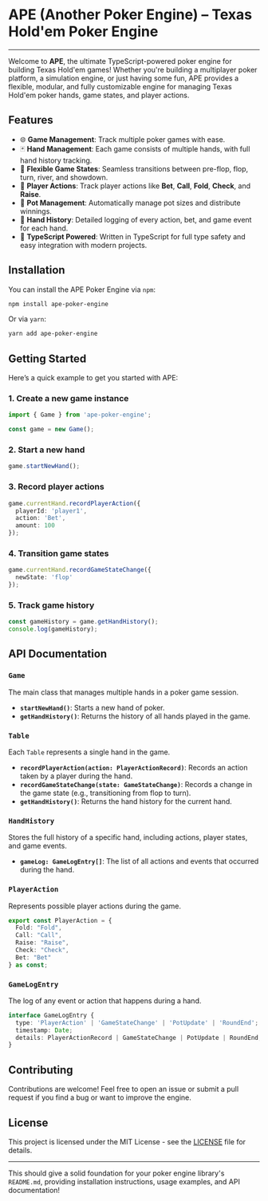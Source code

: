 # APE (Another Poker Engine) – Texas Hold'em Poker Engine

---

Welcome to **APE**, the ultimate TypeScript-powered poker engine for building Texas Hold'em games! Whether you're building a multiplayer poker platform, a simulation engine, or just having some fun, APE provides a flexible, modular, and fully customizable engine for managing Texas Hold'em poker hands, game states, and player actions.

## Features

- 🌐 **Game Management**: Track multiple poker games with ease.
- 🃏 **Hand Management**: Each game consists of multiple hands, with full hand history tracking.
- 🎲 **Flexible Game States**: Seamless transitions between pre-flop, flop, turn, river, and showdown.
- 👤 **Player Actions**: Track player actions like **Bet**, **Call**, **Fold**, **Check**, and **Raise**.
- 💸 **Pot Management**: Automatically manage pot sizes and distribute winnings.
- 🔄 **Hand History**: Detailed logging of every action, bet, and game event for each hand.
- 🚀 **TypeScript Powered**: Written in TypeScript for full type safety and easy integration with modern projects.

## Installation

You can install the APE Poker Engine via `npm`:

```bash
npm install ape-poker-engine
```

Or via `yarn`:

```bash
yarn add ape-poker-engine
```

## Getting Started

Here’s a quick example to get you started with APE:

### 1. Create a new game instance

```typescript
import { Game } from 'ape-poker-engine';

const game = new Game();
```

### 2. Start a new hand

```typescript
game.startNewHand();
```

### 3. Record player actions

```typescript
game.currentHand.recordPlayerAction({
  playerId: 'player1',
  action: 'Bet',
  amount: 100
});
```

### 4. Transition game states

```typescript
game.currentHand.recordGameStateChange({
  newState: 'flop'
});
```

### 5. Track game history

```typescript
const gameHistory = game.getHandHistory();
console.log(gameHistory);
```

## API Documentation

### `Game`
The main class that manages multiple hands in a poker game session.

- **`startNewHand()`**: Starts a new hand of poker.
- **`getHandHistory()`**: Returns the history of all hands played in the game.

### `Table`
Each `Table` represents a single hand in the game.

- **`recordPlayerAction(action: PlayerActionRecord)`**: Records an action taken by a player during the hand.
- **`recordGameStateChange(state: GameStateChange)`**: Records a change in the game state (e.g., transitioning from flop to turn).
- **`getHandHistory()`**: Returns the hand history for the current hand.

### `HandHistory`
Stores the full history of a specific hand, including actions, player states, and game events.

- **`gameLog: GameLogEntry[]`**: The list of all actions and events that occurred during the hand.

### `PlayerAction`
Represents possible player actions during the game.

```typescript
export const PlayerAction = {
  Fold: "Fold",
  Call: "Call",
  Raise: "Raise",
  Check: "Check",
  Bet: "Bet"
} as const;
```

### `GameLogEntry`
The log of any event or action that happens during a hand.

```typescript
interface GameLogEntry {
  type: 'PlayerAction' | 'GameStateChange' | 'PotUpdate' | 'RoundEnd';
  timestamp: Date;
  details: PlayerActionRecord | GameStateChange | PotUpdate | RoundEnd;
}
```

## Contributing

Contributions are welcome! Feel free to open an issue or submit a pull request if you find a bug or want to improve the engine.

## License

This project is licensed under the MIT License - see the [LICENSE](LICENSE) file for details.

---

This should give a solid foundation for your poker engine library's `README.md`, providing installation instructions, usage examples, and API documentation!